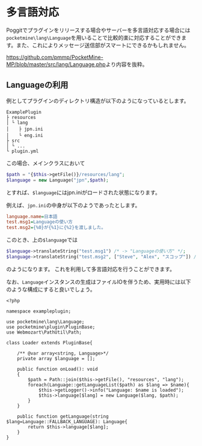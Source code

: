 # 多言語対応
Poggitでプラグインをリリースする場合やサーバーを多言語対応する場合には`pocketmine\lang\Language`を用いることで比較的楽に対応することができます。また、これによりメッセージ送信部がスマートにできるかもしれません。

<https://github.com/pmmp/PocketMine-MP/blob/master/src/lang/Language.php>より内容を抜粋。

## Languageの利用
例としてプラグインのディレクトリ構造が以下のようになっているとします。

```
ExamplePlugin
├ resources
│ └ lang
│ 　 ├ jpn.ini
│ 　 └ eng.ini
├ src
│ └ ...
└ plugin.yml
```
この場合、メインクラスにおいて
```php
$path = "{$this->getFile()}/resources/lang";
$language = new Language("jpn",$path);
```
とすれば、`$language`にはjpn.iniがロードされた状態になります。

例えば、`jpn.ini`の中身が以下のようであったとします。
```ini
language.name=日本語
test.msg1=Languageの使い方
test.msg2={%0}が{%1}に{%2}を渡しました。
```
このとき、上の`$language`では
```php
$language->translateString("test.msg1") /* -> "Languageの使い方" */;
$language->translateString("test.msg2", ["Steve", "Alex", "スコップ"]) /* -> "SteveがAlexにスコップを渡しました。"*/
```
のようになります。
これを利用して多言語対応を行うことができます。

なお、`Language`インスタンスの生成はファイルIOを伴うため、実用時には以下のような構成にすると良いでしょう。

```php:Loader.php
<?php

namespace exampleplugin;

use pocketmine\lang\Language;
use pocketmine\plugin\PluginBase;
use Webmozart\PathUtil\Path;

class Loader extends PluginBase{

    /** @var array<string, Language>*/
    private array $language = [];

    public function onLoad(): void
    {
        $path = Path::join($this->getFile(), "resources", "lang");
        foreach(Language::getLanguageList($path) as $lang => $name){
            $this->getLogger()->info("Language: $name is loaded");
            $this->language[$lang] = new Language($lang, $path);
        }
    }

    public function getLanguage(string $lang=Language::FALLBACK_LANGUAGE): Language{
        return $this->language[$lang];
    }
}
```
